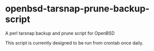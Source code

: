 openbsd-tarsnap-prune-backup-script
===================================

A perl tarsnap backup and prune script for OpenBSD

This script is currently designed to be run from crontab once daily.
